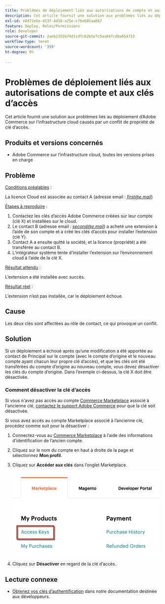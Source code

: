 ```yaml
---
title: Problèmes de déploiement liés aux autorisations de compte et aux clés d’accès
description: Cet article fournit une solution aux problèmes liés au déploiement d’Adobe Commerce sur l’infrastructure cloud causés par un conflit de propriété de clé d’accès.
exl-id: e8d72ebe-453f-4d18-a25e-c76e685aa667
feature: Deploy, Roles/Permissions
role: Developer
source-git-commit: 2aeb2355b74d1cdfc62b5e7c5aa04fcd0a654733
workflow-type: tm+mt
source-wordcount: '359'
ht-degree: 0%

---
```


# Problèmes de déploiement liés aux autorisations de compte et aux clés d’accès

Cet article fournit une solution aux problèmes liés au déploiement d’Adobe Commerce sur l’infrastructure cloud causés par un conflit de propriété de clé d’accès.

## Produits et versions concernés

* Adobe Commerce sur l’infrastructure cloud, toutes les versions prises en charge

## Problème

<u>Conditions préalables</u> :

La licence Cloud est associée au contact A (adresse email : *<u>first@e.mail</u>*)

<u>Étapes à reproduire</u> :

1. Contactez les clés d’accès Adobe Commerce créées sur leur compte (clé X) et installées sur le cloud.
1. Le contact B (adresse email : *<u>second@e.mail</u>*) a acheté une extension à l’aide de son compte et a créé les clés d’accès pour installer l’extension (clé Y).
1. Contact A a ensuite quitté la société, et la licence (propriété) a été transférée au contact B.
1. L’intégrateur système tente d’installer l’extension sur l’environnement cloud à l’aide de la clé X.

<u>Résultat attendu</u> :

L’extension a été installée avec succès.

<u>Résultat réel</u> :

L’extension n’est pas installée, car le déploiement échoue.

## Cause

Les deux clés sont affectées au rôle de contact, ce qui provoque un conflit.

## Solution

Si un déploiement a échoué après qu’une modification a été apportée au contact de Principal sur le compte (avec le compte d’origine et le nouveau compte ayant chacun leur propre clé d’accès), et que les clés ont été transférées du compte d’origine au nouveau compte, vous devez désactiver les clés du compte d’origine. Dans l’exemple ci-dessus, la clé X doit être désactivée.

### Comment désactiver la clé d’accès

Si vous n&#39;avez pas accès au compte [Commerce Marketplace](https://marketplace.magento.com/) associé à l&#39;ancienne clé, [contactez le support Adobe Commerce](/help/help-center-guide/help-center/magento-help-center-user-guide.md#submit-ticket) pour que la clé soit désactivée.

Si vous avez accès au compte Marketplace associé à l’ancienne clé, procédez comme suit pour la désactiver :

1. Connectez-vous au [Commerce Marketplace](https://marketplace.magento.com/) à l’aide des informations d’identification de l’ancien compte.
1. Cliquez sur le nom du compte en haut à droite de la page et sélectionnez **Mon profil**.
1. Cliquez sur **Accéder aux clés** dans l’onglet Marketplace.

   ![magento_products_access_keys_2.4.1.png](/help/troubleshooting/miscellaneous/assets/magento_products_access_keys_2.4.1.png)

1. Cliquez sur **Désactiver** en regard de la clé d’accès.

## Lecture connexe

* [Obtenez vos clés d’authentification](https://experienceleague.adobe.com/en/docs/commerce-operations/installation-guide/prerequisites/authentication-keys) dans notre documentation destinée aux développeurs.
